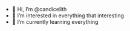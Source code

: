 - 👋 Hi, I’m @candicelith
- 👀 I’m interested in everything that interesting
- 🌱 I’m currently learning everything

<!---
candicelith/candicelith is a ✨ special ✨ repository because its `README.md` (this file) appears on your GitHub profile.
You can click the Preview link to take a look at your changes.
--->
